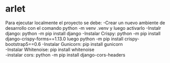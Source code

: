 # arlet

Para ejecutar localmente el proyecto se debe:
-Crear un nuevo ambiente de desarrollo con el comando python -m venv .venv y luego activarlo
-Instalr django: python -m pip install django
-Instalar Crispy: python -m pip install django-crispy-forms==1.13.0 luego python -m pip install crispy-bootstrap5==0.6
-Instalar Gunicorn: pip install gunicorn  
-Instalar Whitenoise: pip install whitenoise   
-instalar cors: python -m pip install django-cors-headers